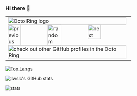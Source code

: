 ### Hi there 👋


<table><tbody><tr><td><a href="https://octo-ring.com/"><img src="https://octo-ring.com/static/img/widget/top.png" width="99%" alt="Octo Ring logo" align="top"></a><br><a href="https://octo-ring.com/p/llwslc/prev"><img src="https://octo-ring.com/static/img/widget/prev.png" width="33%" alt="previous" align="top" title="previous profile"></a><a href="https://octo-ring.com/p/llwslc/random"><img src="https://octo-ring.com/static/img/widget/random.png" width="33%" alt="random" align="top" title="random profile"></a><a href="https://octo-ring.com/p/llwslc/next"><img src="https://octo-ring.com/static/img/widget/next.png" width="33%" alt="next" align="top" title="next profile"></a><br><a href="https://octo-ring.com/"><img src="https://octo-ring.com/static/img/widget/bottom.png" width="99%" alt="check out other GitHub profiles in the Octo Ring" align="top"></a></td></tr></tbody></table>


[![Top Langs](https://github-readme-stats.vercel.app/api/top-langs/?username=llwslc&theme=dark&layout=compact)](https://github.com/anuraghazra/github-readme-stats)


![llwslc's GitHub stats](https://github-readme-stats.vercel.app/api?username=llwslc&show_icons=true&theme=dark)


![stats](https://github-readme-streak-stats.herokuapp.com/?user=llwslc&theme=dark)
